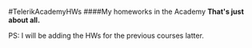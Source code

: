 #TelerikAcademyHWs
####My homeworks in the Academy
**That's just about all.**

PS:
I will be adding the HWs for the previous courses latter.
